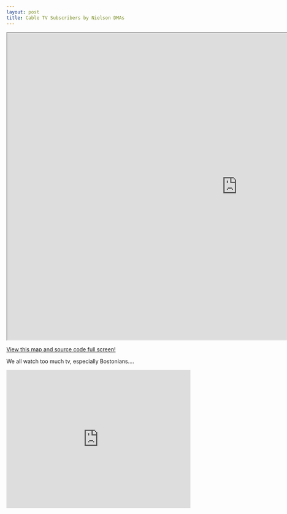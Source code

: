 ```yaml
---
layout: post
title: Cable TV Subscribers by Nielson DMAs
---
```

<iframe src="https://vida.io/gists/76Ppn74wsDD3pPKnm" marginwidth="0" marginheight="0" scrolling="no" width="1200" height="800"></iframe>

[View this map and source code full screen!](http://bl.ocks.org/Matthew-Mitchell/2bd320fb9a13fb1f5e0ce031630894c8)


We all watch too much tv, especially Bostonians....
<iframe src="https://giphy.com/embed/3o6MbdbeMP4w6bywDK" width="480" height="360" frameBorder="0" class="giphy-embed" allowFullScreen></iframe><p><a href="https://giphy.com/gifs/season-20-the-simpsons-20x8-3o6MbdbeMP4w6bywDK"></a></p>
